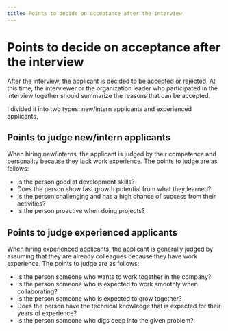 ```yaml
---
title: Points to decide on acceptance after the interview
---
```


# Points to decide on acceptance after the interview
After the interview, the applicant is decided to be accepted or rejected.
At this time, the interviewer or the organization leader who participated in the interview together should summarize the reasons that can be accepted.

I divided it into two types: new/intern applicants and experienced applicants.

## Points to judge new/intern applicants
When hiring new/interns, the applicant is judged by their competence and personality because they lack work experience.
The points to judge are as follows:

- Is the person good at development skills?
- Does the person show fast growth potential from what they learned?
- Is the person challenging and has a high chance of success from their activities?
- Is the person proactive when doing projects?

## Points to judge experienced applicants
When hiring experienced applicants, the applicant is generally judged by assuming that they are already colleagues because they have work experience.
The points to judge are as follows:

- Is the person someone who wants to work together in the company?
- Is the person someone who is expected to work smoothly when collaborating?
- Is the person someone who is expected to grow together?
- Does the person have the technical knowledge that is expected for their years of experience?
- Is the person someone who digs deep into the given problem?